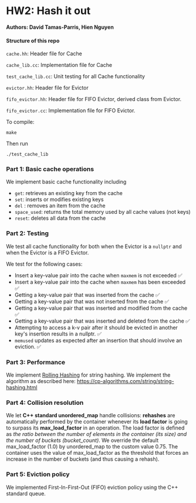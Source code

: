 # HW2: Hash it out

**Authors: David Tamas-Parris, Hien Nguyen**

#### Structure of this repo
`cache.hh`: Header file for Cache

`cache_lib.cc`: Implementation file for Cache

`test_cache_lib.cc`: Unit testing for all Cache functionality

`evictor.hh`: Header file for Evictor

`fifo_evictor.hh`: Header file for FIFO Evictor, derived class from Evictor.

`fifo_evictor.cc`: Implementation file for FIFO Evictor.

To compile:

```
make
```
Then run

```
./test_cache_lib
```

### Part 1: Basic cache operations

We implement basic cache functionality including
- `get`: retrieves an existing key from the cache
- `set`: inserts or modifies existing keys
- `del` : removes an item from the cache
- `space_used`: returns the total memory used by all cache values (not keys)
- `reset`: deletes all data from the cache


### Part 2: Testing
We test all cache functionality for both when the Evictor is a `nullptr` and when the Evictor is a FIFO Evictor.

We test for the following cases:
- Insert a key-value pair into the cache when `maxmem` is not exceeded :white_check_mark:
- Insert a key-value pair into the cache when `maxmem` has been exceeded :white_check_mark:
- Getting a key-value pair that was inserted from the cache :white_check_mark:
- Getting a key-value pair that was not inserted from the cache :white_check_mark:
- Getting a key-value pair that was inserted and modified from the cache :white_check_mark:
- Getting a key-value pair that was inserted and deleted from the cache :white_check_mark:
- Attempting to access a k-v pair after it should be evicted in another key's insertion results in a nullptr. :white_check_mark:
- `memused` updates as expected after an insertion that should involve an eviction. :white_check_mark:

### Part 3: Performance
We implement [Rolling Hashing](https://en.wikipedia.org/wiki/Rolling_hash#Rabin-Karp_rolling_hash) for string hashing. We implement the algorithm as described here: https://cp-algorithms.com/string/string-hashing.html


### Part 4: Collision resolution
We let **C++ standard unordered_map** handle collisions: **rehashes** are automatically performed by the container whenever its **load factor** is going to surpass its **max_load_factor** in an operation. The load factor is defined as *the ratio between the number of elements in the container (its size) and the number of buckets (bucket_count)*. We override the default max_load_factor (1.0) by unordered_map to the custom value 0.75. The container uses the value of max_load_factor as the threshold that forces an increase in the number of buckets (and thus causing a rehash).


### Part 5: Eviction policy
We implemented First-In-First-Out (FIFO) eviction policy using the C++ standard queue.

